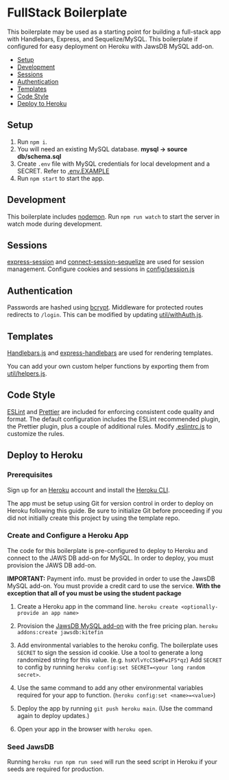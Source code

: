 # FullStack Boilerplate <!-- omit in toc -->

This boilerplate may be used as a starting point for building a full-stack app with Handlebars, Express, and Sequelize/MySQL. This boilerplate if configured for easy deployment on Heroku with JawsDB MySQL add-on.

- [Setup](#setup)
- [Development](#development)
- [Sessions](#sessions)
- [Authentication](#authentication)
- [Templates](#templates)
- [Code Style](#code-style)
- [Deploy to Heroku](#deploy-to-heroku)

## Setup

1. Run `npm i`.
2. You will need an existing MySQL database. **mysql -> source db/schema.sql**
3. Create `.env` file with MySQL credentials for local development and a SECRET. Refer to [.env.EXAMPLE](./.env.EXAMPLE)
4. Run `npm start` to start the app.

## Development

This boilerplate includes [nodemon](https://nodemon.io/). Run `npm run watch` to start the server in watch mode during development.

## Sessions

[express-session](https://www.npmjs.com/package/express-session) and [connect-session-sequelize](https://www.npmjs.com/package/connect-session-sequelize) are used for session management. Configure cookies and sessions in [config/session.js](./config/session.js)

## Authentication

Passwords are hashed using [bcrypt](https://www.npmjs.com/package/bcrypt). Middleware for protected routes redirects to `/login`. This can be modified by updating [util/withAuth.js](./util/withAuth.js).

## Templates

[Handlebars.js](https://handlebarsjs.com/) and [express-handlebars](https://www.npmjs.com/package/express-handlebars) are used for rendering templates.

You can add your own custom helper functions by exporting them from [util/helpers.js](./util/helpers.js).

## Code Style

[ESLint](https://eslint.org/) and [Prettier](https://prettier.io/) are included for enforcing consistent code quality and format. The default configuration includes the ESLint recommended plugin, the Prettier plugin, plus a couple of additional rules. Modify [.eslintrc.js](./.eslintrc.json) to customize the rules.

## Deploy to Heroku

### Prerequisites

Sign up for an [Heroku](https://id.heroku.com/login) account and install the [Heroku CLI](https://devcenter.heroku.com/articles/heroku-cli).

The app must be setup using Git for version control in order to deploy on Heroku
following this guide. Be sure to initialize Git before proceeding if you did not
initially create this project by using the template repo.

### Create and Configure a Heroku App

The code for this boilerplate is pre-configured to deploy to Heroku and connect to the JAWS DB add-on for MySQL. In order to deploy, you must provision the JAWS DB add-on.

**IMPORTANT:** Payment info. must be provided in order to use the JawsDB MySQL
add-on. You must provide a credit card to use the service. **With the exception that all of you must be using the student package**

1. Create a Heroku app in the command line. `heroku create <optionally-provide an app name>`

2. Provision the [JawsDB MySQL add-on](https://elements.heroku.com/addons/jawsdb) with the free pricing plan. `heroku addons:create jawsdb:kitefin`

3. Add environmental variables to the heroku config. The boilerplate uses
   `SECRET` to sign the session id cookie. Use a tool to generate a long
   randomized string for this value. (e.g. `hsKVlvYcC5b#Fw1FS*qz`) Add `SECRET`
   to config by running `heroku config:set SECRET=<your long random secret>`.

4. Use the same command to add any other environmental variables required for
   your app to function. (`heroku config:set <name>=<value>`)

5. Deploy the app by running `git push heroku main`. (Use the command again to deploy updates.)

6. Open your app in the browser with `heroku open`.

### Seed JawsDB

Running `heroku run npm run seed` will run the seed script in Heroku if your
seeds are required for production.
